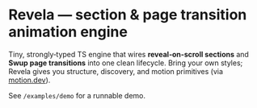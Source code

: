 # Revela — section & page transition animation engine

Tiny, strongly‑typed TS engine that wires **reveal‑on‑scroll sections** and **Swup page transitions** into one clean lifecycle. Bring your own styles; Revela gives you structure, discovery, and motion primitives (via [motion.dev](https://www.motion.dev)).

See `/examples/demo` for a runnable demo.
